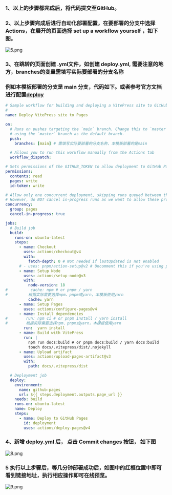 ### 1、以上的步骤都完成后，将代码提交至GitHub。

### 2、以上步骤完成后进行自动化部署配置，在要部署的分支中选择 Actions，在展开的页面选择 set up a workflow yourself ，如下图。
![5.png](/img/5.png)
### 3、在跳转的页面创建 .yml文件，如创建 deploy.yml, 需要注意的地方，branches的变量需填写实际要部署的分支名称
### 例如本模板部署的分支是 main 分支，代码如下。或者参考官方文档进行配置[deploy](https://vitepress.dev/guide/deploy#github-pages)
```yaml
# Sample workflow for building and deploying a VitePress site to GitHub Pages
#
name: Deploy VitePress site to Pages

on:
  # Runs on pushes targeting the `main` branch. Change this to `master` if you're
  # using the `master` branch as the default branch.
  push:
    branches: [main] # 需填写实际要部署的分支名称，本模板部署的是main

  # Allows you to run this workflow manually from the Actions tab
  workflow_dispatch:

# Sets permissions of the GITHUB_TOKEN to allow deployment to GitHub Pages
permissions:
  contents: read
  pages: write
  id-token: write

# Allow only one concurrent deployment, skipping runs queued between the run in-progress and latest queued.
# However, do NOT cancel in-progress runs as we want to allow these production deployments to complete.
concurrency:
  group: pages
  cancel-in-progress: true

jobs:
  # Build job
  build:
    runs-on: ubuntu-latest
    steps:
      - name: Checkout
        uses: actions/checkout@v4
        with:
          fetch-depth: 0 # Not needed if lastUpdated is not enabled
      # - uses: pnpm/action-setup@v2 # Uncomment this if you're using pnpm
      - name: Setup Node
        uses: actions/setup-node@v3
        with:
          node-version: 18
#          cache: npm # or pnpm / yarn
#         根据实际需要选择npm、pnpm或yarn，本模板使用yarn
          cache: yarn
      - name: Setup Pages
        uses: actions/configure-pages@v4
      - name: Install dependencies
#        run: npm ci # or pnpm install / yarn install
#        根据实际需要选择npm、pnpm或yarn，本模板使用yarn
        run:  yarn install
      - name: Build with VitePress
        run: |
          npm run docs:build # or pnpm docs:build / yarn docs:build
          touch docs/.vitepress/dist/.nojekyll
      - name: Upload artifact
        uses: actions/upload-pages-artifact@v3
        with:
          path: docs/.vitepress/dist

  # Deployment job
  deploy:
    environment:
      name: github-pages
      url: ${{ steps.deployment.outputs.page_url }}
    needs: build
    runs-on: ubuntu-latest
    name: Deploy
    steps:
      - name: Deploy to GitHub Pages
        id: deployment
        uses: actions/deploy-pages@v4

```
### 4、新增 deploy.yml 后， 点击 Commit changes 按钮， 如下图
![8.png](/img/8.png)
### 5 执行以上步骤后，等几分钟部署成功后，如图中的红框位置中即可看到链接地址，执行相应操作即可在线预览。
![9.png](/img/9.png)
